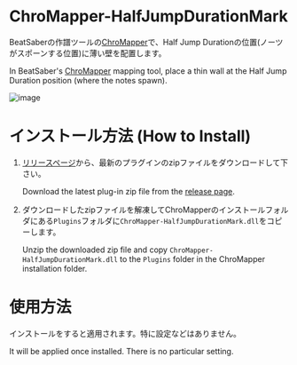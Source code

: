 # ChroMapper-HalfJumpDurationMark

BeatSaberの作譜ツールの[ChroMapper](https://github.com/Caeden117/ChroMapper)で、Half Jump Durationの位置(ノーツがスポーンする位置)に薄い壁を配置します。

In BeatSaber's [ChroMapper](https://github.com/Caeden117/ChroMapper) mapping tool, place a thin wall at the Half Jump Duration position (where the notes spawn).

![image](https://user-images.githubusercontent.com/14249877/184469197-987ee5d7-e05b-4b99-89da-89eb6a30157c.png)

# インストール方法 (How to Install)

1. [リリースページ](https://github.com/rynan4818/ChroMapper-HalfJumpDurationMark/releases)から、最新のプラグインのzipファイルをダウンロードして下さい。

    Download the latest plug-in zip file from the [release page](https://github.com/rynan4818/ChroMapper-HalfJumpDurationMark/releases).

2. ダウンロードしたzipファイルを解凍してChroMapperのインストールフォルダにある`Plugins`フォルダに`ChroMapper-HalfJumpDurationMark.dll`をコピーします。

    Unzip the downloaded zip file and copy `ChroMapper-HalfJumpDurationMark.dll` to the `Plugins` folder in the ChroMapper installation folder.

# 使用方法

インストールをすると適用されます。特に設定などはありません。

It will be applied once installed. There is no particular setting.

